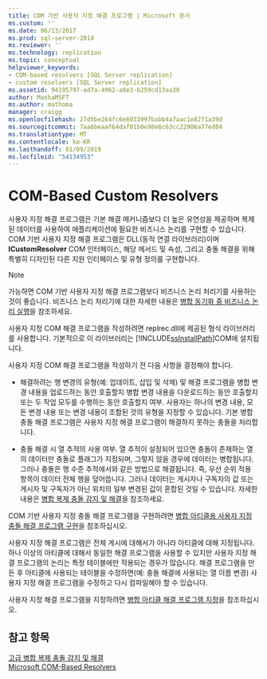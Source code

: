 ```yaml
---
title: COM 기반 사용자 지정 해결 프로그램 | Microsoft 문서
ms.custom: ''
ms.date: 06/13/2017
ms.prod: sql-server-2014
ms.reviewer: ''
ms.technology: replication
ms.topic: conceptual
helpviewer_keywords:
- COM-based resolvers [SQL Server replication]
- custom resolvers [SQL Server replication]
ms.assetid: 94195797-ad7a-4962-a8e3-b259cd13aa38
author: MashaMSFT
ms.author: mathoma
manager: craigg
ms.openlocfilehash: 27d5be264fc6e6033997babb4a7aac1e8271a39d
ms.sourcegitcommit: 7aa6beaaf64daf01b0e98e6c63cc22906a77ed04
ms.translationtype: MT
ms.contentlocale: ko-KR
ms.lasthandoff: 01/09/2019
ms.locfileid: "54134953"
---
```

# <a name="com-based-custom-resolvers"></a>COM-Based Custom Resolvers
  사용자 지정 해결 프로그램은 기본 해결 메커니즘보다 더 높은 유연성을 제공하며 복제된 데이터를 사용하여 애플리케이션에 필요한 비즈니스 논리를 구현할 수 있습니다. COM 기반 사용자 지정 해결 프로그램은 DLL(동적 연결 라이브러리)이며 **ICustomResolver** COM 인터페이스, 해당 메서드 및 속성, 그리고 충돌 해결을 위해 특별히 디자인된 다른 지원 인터페이스 및 유형 정의를 구현합니다.  
  
> [!NOTE]  
>  가능하면 COM 기반 사용자 지정 해결 프로그램보다 비즈니스 논리 처리기를 사용하는 것이 좋습니다. 비즈니스 논리 처리기에 대한 자세한 내용은 [병합 동기화 중 비즈니스 논리 실행](execute-business-logic-during-merge-synchronization.md)을 참조하세요.  
  
 사용자 지정 COM 해결 프로그램을 작성하려면 replrec.dll에 제공된 형식 라이브러리를 사용합니다. 기본적으로 이 라이브러리는 [!INCLUDE[ssInstallPath](../../../includes/ssinstallpath-md.md)]COM에 설치됩니다.  
  
 사용자 지정 COM 해결 프로그램을 작성하기 전 다음 사항을 결정해야 합니다.  
  
-   해결하려는 행 변경의 유형(예: 업데이트, 삽입 및 삭제) 및 해결 프로그램을 병합 변경 내용을 업로드하는 동안 호출할지 병합 변경 내용을 다운로드하는 동안 호출할지 또는 두 작업 모두를 수행하는 동안 호출할지 여부. 사용자는 하나의 변경 내용, 모든 변경 내용 또는 변경 내용이 조합된 것의 유형을 지정할 수 있습니다. 기본 병합 충돌 해결 프로그램은 사용자 지정 해결 프로그램이 해결하지 못하는 충돌을 처리합니다.  
  
-   충돌 해결 시 열 추적의 사용 여부. 열 추적이 설정되어 있으면 충돌이 존재하는 열의 데이터만 충돌로 플래그가 지정되며, 그렇지 않을 경우에 데이터는 병합됩니다. 그러나 충돌은 행 수준 추적에서와 같은 방법으로 해결됩니다. 즉, 우선 순위 적용 항목이 데이터 전체 행을 덮어씁니다. 그러나 데이터는 게시자나 구독자의 값 또는 게시자 및 구독자가 아닌 위치의 일부 변경된 값이 혼합된 것일 수 있습니다. 자세한 내용은 [병합 복제 충돌 감지 및 해결](advanced-merge-replication-conflict-detection-and-resolution.md)을 참조하세요.  
  
 COM 기반 사용자 지정 충돌 해결 프로그램을 구현하려면 [병합 아티클용 사용자 지정 충돌 해결 프로그램 구현](../implement-a-custom-conflict-resolver-for-a-merge-article.md)을 참조하십시오.  
  
 사용자 지정 해결 프로그램은 전체 게시에 대해서가 아니라 아티클에 대해 지정됩니다. 하나 이상의 아티클에 대해서 동일한 해결 프로그램을 사용할 수 있지만 사용자 지정 해결 프로그램의 논리는 특정 테이블에만 적용되는 경우가 많습니다. 해결 프로그램을 만든 후 아티클에 사용되는 테이블을 수정하면(예: 충돌 해결에 사용되는 열 이름 변경) 사용자 지정 해결 프로그램을 수정하고 다시 컴파일해야 할 수 있습니다.  
  
 사용자 지정 해결 프로그램을 지정하려면 [병합 아티클 해결 프로그램 지정](../publish/specify-a-merge-article-resolver.md)을 참조하십시오.  
  
## <a name="see-also"></a>참고 항목  
 [고급 병합 복제 충돌 감지 및 해결](advanced-merge-replication-conflict-detection-and-resolution.md)   
 [Microsoft COM-Based Resolvers](advanced-merge-replication-conflict-com-based-resolvers.md)  
  
  
